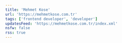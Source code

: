 ```yaml
---
title: 'Mehmet Kose'
url: 'https://mehmetkose.com.tr'
tags: ['frontend developer', 'developer']
updatesFeed: 'https://mehmetkose.com.tr/index.xml'
nsfw: false
rss: true
---
```

